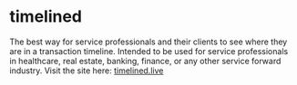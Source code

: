<h1>timelined</h1>
<p>The best way for service professionals and their clients to see where they are in a transaction timeline. Intended to be used for service professionals in healthcare, real estate, banking, finance, or any other service forward industry. Visit the site here: <a href="https://timelined.live">timelined.live</a></p>
